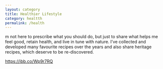 ```yaml
---
layout: category
title: Healthier Lifestyle
category: healtth
permalink: /health
---
```

m not here to prescribe what you should do, but just to share what
helps me feel good, retain health, and live in tune with nature. I’ve
collected and developed many favourite recipes over the years and
also share heritage recipes, which deserve to be re-discovered.

https://ibb.co/Wp9r7RQ
